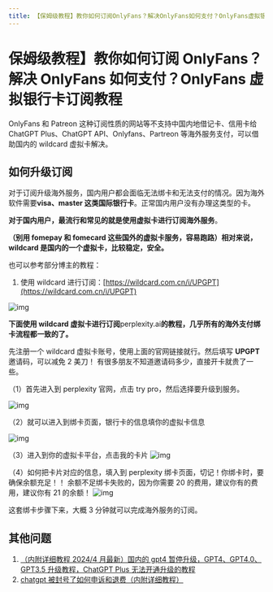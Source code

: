 ```yaml
---
title: 【保姆级教程】教你如何订阅OnlyFans？解决OnlyFans如何支付？OnlyFans虚拟银行卡订阅教程
---
```


# 保姆级教程】教你如何订阅 OnlyFans？解决 OnlyFans 如何支付？OnlyFans 虚拟银行卡订阅教程

OnlyFans 和 Patreon 这种订阅性质的网站等不支持中国内地借记卡、信用卡给 ChatGPT Plus、ChatGPT API、Onlyfans、Partreon 等海外服务支付，可以借助国内的 wildcard 虚拟卡解决。

## 如何升级订阅

对于订阅升级海外服务，国内用户都会面临无法绑卡和无法支付的情况。因为海外软件需要**visa、master 这类国际银行卡**。正常国内用户没有办理这类型的卡。

**对于国内用户，最流行和常见的就是使用虚拟卡进行订阅海外服务**。

**（别用 fomepay 和 fomecard 这些国外的虚拟卡服务，容易跑路）相对来说，wildcard 是国内的一个虚拟卡，比较稳定，安全。**

也可以参考部分博主的教程：

1. 使用 wildcard 进行订阅：[https://wildcard.com.cn/i/UPGPT](https://wildcard.com.cn/i/UPGPT)

![img](https://pic1.zhimg.com/80/v2-de00eb1fddc289fb6c904084dfc8f92d_720w.jpg)

**下面使用 wildcard 虚拟卡进行订阅**perplexity.ai**的教程，几乎所有的海外支付绑卡流程都一致的了。**

先注册一个 wildcard 虚拟卡账号，使用上面的官网链接就行。然后填写 **UPGPT** 邀请码，可以减免 2 美刀！ 有很多朋友不知道邀请码多少，直接开卡就贵了一些。

（1）首先进入到 perplexity 官网，点击 try pro，然后选择要升级到服务。

![img](https://pic1.zhimg.com/80/v2-ad711645d8a486149ab412289d9a69eb_720w.jpg)

（2）就可以进入到绑卡页面，银行卡的信息填你的虚拟卡信息

![img](https://pic4.zhimg.com/80/v2-8d2f0f673937c7f53f281da43be0718f_720w.jpg)

（3）进入到你的虚拟卡平台，点击我的卡片
![img](https://pic1.zhimg.com/80/v2-473400bd46e45d46e8cad0e52f7ff0f9_720w.jpg)

（4）如何把卡片对应的信息，填入到 perplexity 绑卡页面，切记！你绑卡时，要确保余额充足！！ 余额不足绑卡失败的，因为你需要 20 的费用，建议你有的费用，建议你有 21 的余额！
![img](https://pic4.zhimg.com/80/v2-b23692017c29ed2ea8f3a6ab3c10331e_720w.jpg)

这套绑卡步骤下来，大概 3 分钟就可以完成海外服务的订阅。


## 其他问题

1. [（内附详细教程 2024/4 月最新）国内的 gpt4 暂停升级，GPT4、GPT4.0、GPT3.5 升级教程，ChatGPT Plus 无法开通升级的教程](https://openssora.com/chatgpt-upgrade-plus-gpt/)
2. [chatgpt 被封号了如何申诉和退费（内附详细教程）](https://openssora.com/how-chatgpt-banned-refund-appeal/)

